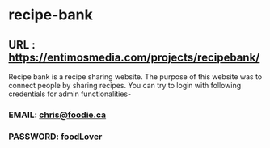 # recipe-bank

## URL : https://entimosmedia.com/projects/recipebank/

Recipe bank is a recipe sharing website. The purpose of this website was to connect people by sharing recipes. You can try to login with following credentials for admin functionalities-

### EMAIL: chris@foodie.ca

### PASSWORD: foodLover
